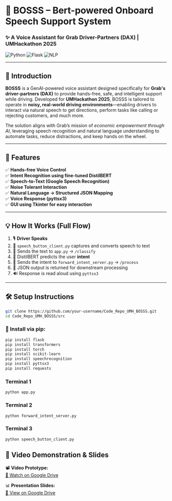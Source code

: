 # 🚗 BOSSS – **B**ert-powered **O**nboard **S**peech **S**upport **S**ystem  
### ✨ A Voice Assistant for Grab Driver-Partners (DAX) | UMHackathon 2025

![Python](https://img.shields.io/badge/Made%20with-Python-blue.svg)
![Flask](https://img.shields.io/badge/Framework-Flask-orange.svg)
![NLP](https://img.shields.io/badge/NLP-DistilBERT-brightgreen.svg)

---

## 📌 Introduction

**BOSSS** is a GenAI-powered voice assistant designed specifically for **Grab's driver-partners (DAX)** to provide hands-free, safe, and intelligent support while driving. Developed for **UMHackathon 2025**, BOSSS is tailored to operate in **noisy, real-world driving environments**—enabling drivers to interact via natural speech to get directions, perform tasks like calling or rejecting customers, and much more.

The solution aligns with Grab’s mission of *economic empowerment through AI*, leveraging speech recognition and natural language understanding to automate tasks, reduce distractions, and keep hands on the wheel.

---

## 🚀 Features

✅ **Hands-free Voice Control**  
✅ **Intent Recognition using fine-tuned DistilBERT**  
✅ **Speech-to-Text (Google Speech Recognition)**  
✅ **Noise Tolerant Interaction**  
✅ **Natural Language → Structured JSON Mapping**  
✅ **Voice Response (pyttsx3)**  
✅ **GUI using Tkinter for easy interaction**  

---

## 💡 How It Works (Full Flow)

1. 🎙 **Driver Speaks**  
2. 🧠 `speech_button_client.py` captures and converts speech to text  
3. 📡 Sends the text to `app.py` → `/classify`  
4. 🤖 DistilBERT predicts the user **intent**  
5. 📡 Sends the intent to `forward_intent_server.py` → `/process`  
6. 🔧 JSON output is returned for downstream processing  
7. 🔊 Response is read aloud using `pyttsx3`

---

## 🛠️ Setup Instructions

```bash
git clone https://github.com/your-username/Code_Repo_UMH_BOSSS.git
cd Code_Repo_UMH_BOSSS/src
```

### 🔧 Install via pip:
```bash
pip install flask
pip install transformers
pip install torch
pip install scikit-learn
pip install speechrecognition
pip install pyttsx3
pip install requests
```

### Terminal 1
```
python app.py
```

### Terminal 2
```
python forward_intent_server.py
```

### Terminal 3
```
python speech_button_client.py
```

## 🎥 Video Demonstration & Slides

📽 **Video Prototype:**  
[🔗 Watch on Google Drive](https://drive.google.com/file/d/1QvTKSWhwdZrEMk55Zhcx_Jz2DTCGbE6n/view?usp=drivesdk)

📊 **Presentation Slides:**  
[🔗 View on Google Drive](https://drive.google.com/file/d/1zAuMjN91N44DMsjftRTqvxZFC_kcO0qs/view?usp=drive_link)





